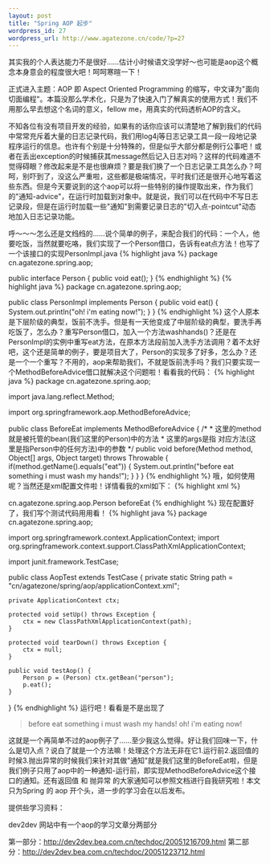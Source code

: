 ```yaml
--- 
layout: post
title: "Spring AOP 起步"
wordpress_id: 27
wordpress_url: http://www.agatezone.cn/code/?p=27
---
```

其实我的个人表达能力不是很好……估计小时候语文没学好～也可能是aop这个概念本身意会的程度很大吧！呵呵寒暄一下！

正式进入主题：AOP 即 Aspect Oriented Programming 的缩写，中文译为"面向切面编程"。本篇没那么学术化，只是为了快速入门了解真实的使用方式！我们不用那么早去想这个名词的意义，fellow me，用真实的代码透析AOP的含义。

不知各位有没有项目开发的经验，如果有的话你应该可以清楚地了解到我们的代码中常常充斥着大量的日志记录代码，我们用log4j等日志记录工具一段一段地记录程序运行的信息。也许有个别是十分特殊的，但是似乎大部分都是例行公事吧！或者在丢出exception的时候捕获其message然后记入日志对吗？这样的代码难道不觉得碍眼？修改起来是不是也很麻烦？要是我们换了一个日志记录工具怎么办？呵呵，别吓到了，没这么严重啦，这些都是极端情况，平时我们还是很开心地写着这些东西。但是今天要说到的这个aop可以将一些特别的操作提取出来，作为我们的"通知-advice"，在运行时加载到对象中。就是说，我们可以在代码中不写日志记录段，但是在运行时加载一些"通知"到需要记录日志的"切入点-pointcut"动态地加入日志记录功能。
<!--more-->
呼～～～怎么还是文绉绉的……说个简单的例子，来配合我们的代码：一个人，他要吃饭，当然就要吃咯，我们实现了一个Person借口，告诉有eat点方法！也写了一个该接口的实现PersonImpl.java
{% highlight java %}
package cn.agatezone.spring.aop;

public interface Person {
    public void eat();
}
{% endhighlight %}
{% highlight java %}
package cn.agatezone.spring.aop;

public class PersonImpl implements Person {
    public void eat() {
        System.out.println("oh! i'm eating now!");
    }
}
{% endhighlight %}
这个人原本是下层阶级的典型，饭前不洗手。但是有一天他变成了中层阶级的典型，要洗手再吃饭了，怎么办？重写Person借口，加入一个方法washhands()？还是在PersonImpl的实例中重写eat方法，在原本方法段前加入洗手方法调用？着不太好吧，这个还是简单的例子，要是项目大了，Person的实现多了好多，怎么办？还是一个一个重写？不用的，aop来帮助我们，不就是饭前洗手吗？我们只要实现一个MethodBeforeAdvice借口就解决这个问题啦！看看我的代码：
{% highlight java %}
package cn.agatezone.spring.aop;

import java.lang.reflect.Method;

import org.springframework.aop.MethodBeforeAdvice;

public class BeforeEat implements MethodBeforeAdvice {
    /*
     * 这里的method就是被托管的bean(我们这里的Person)中的方法
     * 这里的args是指 对应方法(这里是指Person中的任何方法)中的参数
     */
    public void before(Method method, Object[] args, Object target)
    throws Throwable {
        if(method.getName().equals("eat")) {
            System.out.println("before eat something i must wash my hands!");
        }
    }
}
{% endhighlight %}
哦，如何使用呢？当然还是xml配置文件啦！详情看我的xml如下：
{% highlight xml %}
<?xml version="1.0" encoding="UTF-8"?>
<!DOCTYPE beans PUBLIC "-//SPRING//DTD BEAN//EN"
    "http://www.springframework.org/dtd/spring-beans.dtd">
<beans>
    <bean id="beforeEat" class="cn.agatezone.spring.aop.BeforeEat"/>
    <bean id="person" class="org.springframework.aop.framework.ProxyFactoryBean">
        <!-- 被代理对象实现的接口-->
        <property name="proxyInterfaces">
            <value>cn.agatezone.spring.aop.Person</value>
        </property>
        <!-- 拦截器(advice)的ids -->
        <property name="interceptorNames">
            <list>
                <!-- 指定前面声明的那个处理bean:beforeEat -->
                <value>beforeEat</value>
            </list>
        </property>
        <!-- 被代理的目标对象-->
        <property name="target">
            <bean class="cn.agatezone.spring.aop.PersonImpl"/>
        </property>
    </bean>
</beans>
{% endhighlight %}
现在配置好了，我们写个测试代码用用看！
{% highlight java %}
package cn.agatezone.spring.aop;

import org.springframework.context.ApplicationContext;
import org.springframework.context.support.ClassPathXmlApplicationContext;

import junit.framework.TestCase;

public class AopTest extends TestCase {
    private static String path =
        "cn/agatezone/spring/aop/applicationContext.xml";

    private ApplicationContext ctx;

    protected void setUp() throws Exception {
        ctx = new ClassPathXmlApplicationContext(path);
    }

    protected void tearDown() throws Exception {
        ctx = null;
    }

    public void testAop() {
        Person p = (Person) ctx.getBean("person");
        p.eat();
    }
}
{% endhighlight %}
运行吧！看看是不是出现了
<blockquote>  before eat something i must wash my hands!
oh! i'm eating now!</blockquote>
这就是一个再简单不过的aop例子了……至少我这么觉得。好让我们回味一下，什么是切入点？说白了就是一个方法嘛！处理这个方法无非在它1.运行前2.返回值的时候3.抛出异常的时候我们来针对其做"通知"就是我们这里的BeforeEat啦，但是我们例子只用了aop中的一种通知-运行前，即实现MethodBeforeAdvice这个接口的通知。还有返回值 和 抛异常 的大家通知可以参照文档进行自我研究啦！本文只为Spring 的 aop 开个头，进一步的学习会在以后发布。

提供些学习资料：

dev2dev 网站中有一个aop的学习文章分两部分

第一部分：<a href="http://dev2dev.bea.com.cn/techdoc/20051216709.html">http://dev2dev.bea.com.cn/techdoc/20051216709.html</a>
第二部分：<a href="http://dev2dev.bea.com.cn/techdoc/20051223712.html">http://dev2dev.bea.com.cn/techdoc/20051223712.html</a>
